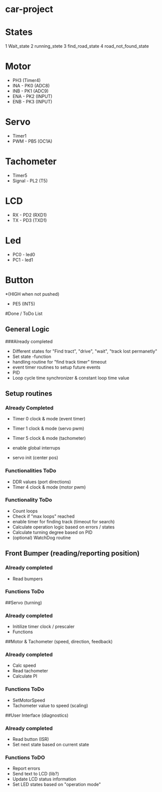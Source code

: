 car-project
===========

States
======
1 Wait_state
2 running_stete
3 find_road_state
4 road_not_found_state
 


Motor 
=======
 * PH3 (Timer4)
 * INA - PK0 (ADC8)
 * INB - PK1 (ADC9)
 * ENA - PK2 (INPUT)
 * ENB - PK3 (INPUT)

Servo 
=======
 * Timer1
 * PWM - PB5 (OC1A)

Tachometer 
=======
 * Timer5
 * Signal - PL2 (T5)


LCD
=======
 * RX - PD2 (RXD1)
 * TX - PD3 (TXD1)

Led
=======
 * PC0 - led0 
 * PC1 - led1
 
Button 
=======
 *(HIGH when not pushed)
 * PE5 (INT5)
 


#Done / ToDo List

## General Logic
###Already completed
* Different states for "Find tract", "drive", "wait", "track lost permanetly"
* Set state -function
* handling routine for "find track timer" timeout
* event timer routines to setup future events
* PID
* Loop cycle time synchronizer & constant loop time value

## Setup routines

### Already Completed
* Timer 0 clock & mode (event timer)
* Timer 1 clock & mode (servo pwm)

* Timer 5 clock & mode (tachometer)
* enable global interrups
* servo init (center pos)

### Functionalities ToDo
* DDR values (port directions)
* Timer 4 clock & mode (motor pwm)


### Functionality ToDo
* Count loops
* Check if "max loops" reached
* enable timer for finding track (timeout for search)
* Calculate operation logic based on  errors / states
* Calculate turning degree based on PID
* (optional) WatchDog routine

## Front Bumper (reading/reporting position)
### Already completed
* Read bumpers


### Functions ToDo


##Servo (turning)

### Already completed
* Initilize timer clock / prescaler
* Functions


##Motor & Tachometer (speed, direction, feedback)
### Already completed
* Calc speed
* Read tachometer
* Calculate PI

### Functions ToDo
* SetMotorSpeed 
* Tachometer value to speed (scaling)

##User Interface (diagnostics)
### Already completed
- Read button (ISR)
- Set next state based on current state

### Functions ToDO
- Report errors
- Send text to LCD (lib?)
- Update LCD status information
- Set LED states based on "operation mode"

 

